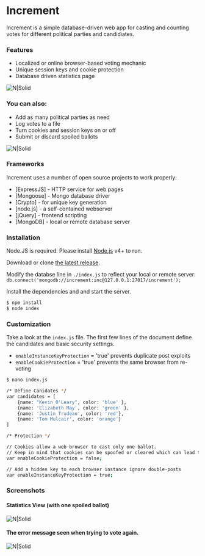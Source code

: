 # Increment
Increment is a simple database-driven web app for casting and counting votes for different political parties and candidiates. 
### Features
  - Localized or online browser-based voting mechanic
  - Unique session keys and cookie protection 
  - Database driven statistics page

![N|Solid](https://raw.githubusercontent.com/bentbot/increment/master/screenshots/vote.png)


### You can also:
  - Add as many political parties as need
  - Log votes to a file
  - Turn cookies and session keys on or off
  - Submit or discard spoiled ballots

![N|Solid](https://raw.githubusercontent.com/bentbot/increment/master/screenshots/vote_canadian.png)


### Frameworks

Increment uses a number of open source projects to work properly:

* [ExpressJS] - HTTP service for web pages
* [Mongoose] - Mongo database driver
* [Crypto] - for unique key generation
* [node.js] - a self-contained webserver
* [jQuery] - frontend scripting
* [MongoDB] - local or remote database server

### Installation

Node.JS is required. Please install [Node.js](https://nodejs.org/) v4+ to run.

Download or clone [the latest release](https://github.com/bentbot/increment).

Modify the databse line in `./index.js` to reflect your local or remote server:
`db.connect('mongodb://increment:inc@127.0.0.1:27017/increment');`

Install the dependencies and and start the server.

```sh
$ npm install
$ node index
```

### Customization
Take a look at the `index.js` file. The first few lines of the document define the  candidates and basic security settings. 
- `enableInstanceKeyProtection` = 'true' prevents duplicate post exploits
- `enableCookieProtection` = 'true' prevents the same browser from re-voting
```sh
$ nano index.js

/* Define Canidates */
var candidates = [
    {name: "Kevin O'Leary", color: 'blue' },
    {name: 'Elizabeth May', color: 'green' },
    {name: 'Justin Trudeau', color: 'red'},
    {name: 'Tom Mulcair', color: 'orange'}
]

/* Protection */

// Cookies allow a web browser to cast only one ballot.
// Keep in mind that cookies can be spoofed or cleared which can lead to false votes.
var enableCookieProtection = false;

// Add a hidden key to each browser instance ignore double-posts
var enableInstanceKeyProtection = true;
```
### Screenshots
#### Statistics View (with one spoiled ballot)
![N|Solid](https://raw.githubusercontent.com/bentbot/increment/master/screenshots/statistics.png)

#### The error message seen when trying to vote again.
![N|Solid](https://raw.githubusercontent.com/bentbot/increment/master/screenshots/verification.png)
